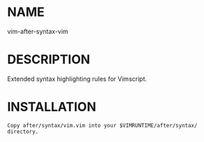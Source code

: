 # NAME

  vim-after-syntax-vim

# DESCRIPTION

Extended syntax highlighting rules for Vimscript.

# INSTALLATION

    Copy after/syntax/vim.vim into your $VIMRUNTIME/after/syntax/ directory.
